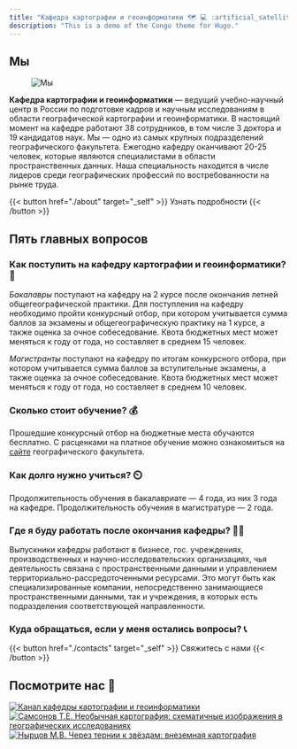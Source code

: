 ```yaml
---
title: "Кафедра картографии и геоинформатики 🗺️ 💻 :artificial_satellite:"
description: "This is a demo of the Congo theme for Hugo."
---
```


## Мы

<figure>
    <div style="position: relative;display: inline-block;">
        <img class="my-0 rounded-md"
        src="https://sun9-53.userapi.com/impg/z7m99AbLiKcip37g8AaJB7JVhvU_M8-IXXNUvQ/f5A_9KwChWs.jpg?size=1320x1003&quality=96&sign=7e5951f24c8349a05fc191d455164529&type=album"
        alt="Мы">
        <a href="./about/staff/nyrtsov/" title="Nyrtsov"
        style="position: absolute; left: 0%; top: 0%; width: 12.5%; height: 20%; opacity: 0.5"></a>
        <a href="./about/staff/alekseenkona/" title="Alekseenko"
        style="position: absolute; left: 12.5%; top: 0%; width: 12.5%; height: 20%; opacity: 0.5"></a>
        <a href="./about/staff/kargashin/" title="Kargashin"
        style="position: absolute; left: 25%; top: 0%; width: 12.5%; height: 20%; opacity: 0.5"></a>
        <a href="./about/staff/prasolova/" title="Prasolova"
        style="position: absolute; left: 37.5%; top: 0%; width: 12.5%; height: 20%; opacity: 0.5"></a>
        <a href="./about/staff/prokhorova/" title="Prokhorova"
        style="position: absolute; left: 50%; top: 0%; width: 12.5%; height: 20%; opacity: 0.5"></a>
        <a href="./about/staff/tulskaia/" title="Tulskaia"
        style="position: absolute; left: 62.5%; top: 0%; width: 12.5%; height: 20%; opacity: 0.5"></a>
        <a href="./about/staff/ushakova/" title="Ushakova"
        style="position: absolute; left: 75%; top: 0%; width: 12.5%; height: 20%; opacity: 0.5"></a>
        <a href="./about/staff/chistov/" title="Chistov"
        style="position: absolute; left: 87.5%; top: 0%; width: 12.5%; height: 20%; opacity: 0.5"></a>
        <a href="./about/staff/kusilman/" title="Kusilman"
        style="position: absolute; left: 0%; top: 20%; width: 12.5%; height: 20%; opacity: 0.5"></a>
        <a href="./about/staff/kravtsova/" title="Kravtsova"
        style="position: absolute; left: 12.5%; top: 20%; width: 12.5%; height: 20%; opacity: 0.5"></a>
        <a href="./about/staff/baldina/" title="Baldina"
        style="position: absolute; left: 25%; top: 20%; width: 12.5%; height: 20%; opacity: 0.5"></a>
        <a href="./about/staff/lure/" title="Lure"
        style="position: absolute; left: 37.5%; top: 20%; width: 25%; height: 40%; opacity: 0.5"></a>
        <a href="./about/staff/zimin/" title="Zimin"
        style="position: absolute; left: 62.5%; top: 20%; width: 12.5%; height: 20%; opacity: 0.5"></a>
        <a href="./about/staff/koshel/" title="Koshel"
        style="position: absolute; left: 75%; top: 20%; width: 12.5%; height: 20%; opacity: 0.5"></a>
        <a href="./about/staff/samsonov/" title="Samsonov"
        style="position: absolute; left: 87.5%; top: 20%; width: 12.5%; height: 20%; opacity: 0.5"></a>
        <a href="./about/staff/tutubalina/" title="Tutubalina"
        style="position: absolute; left: 0%; top: 40%; width: 12.5%; height: 20%; opacity: 0.5"></a>
        <a href="./about/staff/chalova/" title="Chalova"
        style="position: absolute; left: 12.5%; top: 40%; width: 12.5%; height: 20%; opacity: 0.5"></a>
        <a href="./about/staff/aliautdinov/" title="Aliautdinov"
        style="position: absolute; left: 25%; top: 40%; width: 12.5%; height: 20%; opacity: 0.5"></a>
        <a href="./about/staff/grishchenko/" title="Grishchenko"
        style="position: absolute; left: 62.5%; top: 40%; width: 12.5%; height: 20%; opacity: 0.5"></a>
        <a href="./about/staff/karpachevskii/" title="Karpachevskii"
        style="position: absolute; left: 75%; top: 40%; width: 12.5%; height: 20%; opacity: 0.5"></a>
        <a href="./about/staff/entin/" title="Entin"
        style="position: absolute; left: 87.5%; top: 40%; width: 12.5%; height: 20%; opacity: 0.5"></a>
        <a href="./about/staff/suchilin/" title="Suchilin"
        style="position: absolute; left: 0%; top: 60%; width: 12.5%; height: 20%; opacity: 0.5"></a>
        <a href="./about/staff/iliushina-mikhailiukova/" title="Iliushina"
        style="position: absolute; left: 12.5%; top: 60%; width: 12.5%; height: 20%; opacity: 0.5"></a>
        <a href="./about/staff/semin/" title="Semin"
        style="position: absolute; left: 25%; top: 60%; width: 12.5%; height: 20%; opacity: 0.5"></a>
        <a href="./about/staff/terskaia/" title="Terskaia"
        style="position: absolute; left: 37.5%; top: 60%; width: 12.5%; height: 20%; opacity: 0.5"></a>
        <a href="./about/staff/mikheeva/" title="Mikheeva"
        style="position: absolute; left: 50%; top: 60%; width: 12.5%; height: 20%; opacity: 0.5"></a>
        <a href="./about/staff/kurantseva/" title="Kurantseva"
        style="position: absolute; left: 62.5%; top: 60%; width: 12.5%; height: 20%; opacity: 0.5"></a>
        <a href="./about/staff/titov/" title="Titov"
        style="position: absolute; left: 75%; top: 60%; width: 12.5%; height: 20%; opacity: 0.5"></a>
        <a href="./about/staff/shurygina/" title="Shurygina"
        style="position: absolute; left: 87.5%; top: 60%; width: 12.5%; height: 20%; opacity: 0.5"></a>
        <a href="./about/staff/necheliustov/" title="Necheliustov"
        style="position: absolute; left: 0%; top: 80%; width: 12.5%; height: 20%; opacity: 0.5"></a>
        <a href="./about/staff/sozontova/" title="Sozontova"
        style="position: absolute; left: 12.5%; top: 80%; width: 12.5%; height: 20%; opacity: 0.5"></a>
        <a href="../extra/retired/shaforostov/" title=""
        style="position: absolute; left: 25%; top: 80%; width: 12.5%; height: 20%; opacity: 0.5"></a>
        <a href="./about/staff/shaldina/" title="Shaldina"
        style="position: absolute; left: 37.5%; top: 80%; width: 12.5%; height: 20%; opacity: 0.5"></a>
        <a href="./about/staff/egortseva/" title="Egortseva"
        style="position: absolute; left: 50%; top: 80%; width: 12.5%; height: 20%; opacity: 0.5"></a>
        <a href="./about/staff/" title="Zorina"
        style="position: absolute; left: 62.5%; top: 80%; width: 12.5%; height: 20%; opacity: 0.5"></a>
        <a href="./about/staff/kargashina/" title="Kargashina"
        style="position: absolute; left: 75%; top: 80%; width: 12.5%; height: 20%; opacity: 0.5"></a>
        <a href="./about/staff/" title=""
        style="position: absolute; left: 87.5%; top: 80%; width: 12.5%; height: 20%; opacity: 0.5"></a>
    </div>
</figure>

__Кафедра картографии и геоинформатики__ — ведущий учебно-научный центр в России по подготовке кадров и научным исследованиям в области географической картографии и геоинформатики. В настоящий момент на кафедре работают 38 сотрудников, в том числе 3 доктора и 19 кандидатов наук. Мы — одно из самых крупных подразделений географического факультета. Ежегодно кафедру оканчивают 20-25 человек, которые являются специалистами в области пространственных данных. Наша специальность находится в числе лидеров среди географических профессий по востребованности на рынке труда.

{{< button href="./about" target="_self" >}}
    Узнать подробности
{{< /button >}}

## Пять главных вопросов

### Как поступить на кафедру картографии и геоинформатики? 🏃 

_Бакалавры_ поступают на кафедру на 2 курсе после окончания летней общегеографической практики. Для поступления на кафедру необходимо пройти конкурсный отбор, при котором учитывается сумма баллов за экзамены и общегеографическую практику на 1 курсе, а также оценка за очное собеседование. Квота бюджетных мест может меняться к году от года, но составляет в среднем 15 человек. 

_Магистранты_ поступают на кафедру по итогам конкурсного отбора, при котором учитывается сумма баллов за вступительные экзамены, а также оценка за очное собеседование. Квота бюджетных мест может меняться к году от года, но составляет в среднем 10 человек.

### Сколько стоит обучение? 💰

Прошедшие конкурсный отбор на бюджетные места обучаются бесплатно. С расценками на платное обучение можно ознакомиться на [сайте](http://www.geogr.msu.ru/education/vo/24_stoimost_obuchenia/) географического факультета.

### Как долго нужно учиться? ⏲️

Продолжительность обучения в бакалавриате — 4 года, из них 3 года на кафедре. Продолжительность обучения в магистратуре — 2 года.

### Где я буду работать после окончания кафедры? 👩‍🏭

Выпускники кафедры работают в бизнесе, гос. учреждениях, производственных и научно-исследовательских организациях, чья деятельность связана с пространственными данными и управлением территориально-рассредоточенными ресурсами. Это могут быть как специализированные компании, непосредственно занимающиеся пространственными данными, так и учреждения, в которых есть подразделения соответствующей направленности.

### Куда обращаться, если у меня остались вопросы? 📞

{{< button href="./contacts" target="_self" >}} Свяжитесь с нами {{< /button >}}

## Посмотрите нас 🎥

[![Канал кафедры картографии и геоинформатики](img/youtube.jpg)](https://www.youtube.com/@cartomsu/videos)
[![Самсонов Т.Е. Необычная картография: схематичные изображения в географических исследованиях](img/youtubetes.jpg)](https://www.youtube.com/watch?v=k6373hxI1f0)
[![Нырцов М.В. Через тернии к звёздам: внеземная картография](img/youtubemvn.jpg)](https://www.youtube.com/watch?v=7ExLOecCMJ4)






